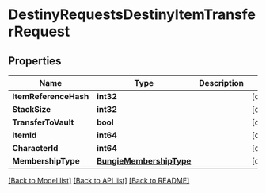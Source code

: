 # DestinyRequestsDestinyItemTransferRequest

## Properties
Name | Type | Description | Notes
------------ | ------------- | ------------- | -------------
**ItemReferenceHash** | **int32** |  | [optional] 
**StackSize** | **int32** |  | [optional] 
**TransferToVault** | **bool** |  | [optional] 
**ItemId** | **int64** |  | [optional] 
**CharacterId** | **int64** |  | [optional] 
**MembershipType** | [**BungieMembershipType**](BungieMembershipType.md) |  | [optional] 

[[Back to Model list]](../README.md#documentation-for-models) [[Back to API list]](../README.md#documentation-for-api-endpoints) [[Back to README]](../README.md)


